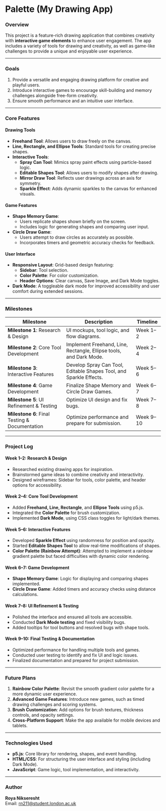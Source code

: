 # Palette (My Drawing App)


### **Overview**  
This project is a feature-rich drawing application that combines creativity with **interactive game elements** to enhance user engagement. The app includes a variety of tools for drawing and creativity, as well as game-like challenges to provide a unique and enjoyable user experience.

---

### **Goals**  
1. Provide a versatile and engaging drawing platform for creative and playful users.  
2. Introduce interactive games to encourage skill-building and memory challenges alongside free-form creativity.  
3. Ensure smooth performance and an intuitive user interface.

---

### **Core Features**  

#### **Drawing Tools**  
- **Freehand Tool**: Allows users to draw freely on the canvas.  
- **Line, Rectangle, and Ellipse Tools**: Standard tools for creating precise shapes.  
- **Interactive Tools**:  
   - **Spray Can Tool**: Mimics spray paint effects using particle-based logic.  
   - **Editable Shapes Tool**: Allows users to modify shapes after drawing.  
   - **Mirror Draw Tool**: Reflects user drawings across an axis for symmetry.  
   - **Sparkle Effect**: Adds dynamic sparkles to the canvas for enhanced visuals.  

#### **Game Features**  
- **Shape Memory Game**:  
   - Users replicate shapes shown briefly on the screen.  
   - Includes logic for generating shapes and comparing user input.  
- **Circle Draw Game**:  
   - Users attempt to draw circles as accurately as possible.  
   - Incorporates timers and geometric accuracy checks for feedback.  

#### **User Interface**  
- **Responsive Layout**: Grid-based design featuring:  
   - **Sidebar**: Tool selection.  
   - **Color Palette**: For color customization.  
   - **Header Options**: Clear canvas, Save Image, and Dark Mode toggles.  
- **Dark Mode**: A toggleable dark mode for improved accessibility and user comfort during extended sessions.

---

### **Milestones**  

| **Milestone**                        | **Description**                                      | **Timeline**   |  
|-------------------------------------|-----------------------------------------------------|----------------|  
| **Milestone 1**: Research & Design  | UI mockups, tool logic, and flow diagrams.          | Week 1–2       |  
| **Milestone 2**: Core Tool Development | Implement Freehand, Line, Rectangle, Ellipse tools, and Dark Mode. | Week 2–4       |  
| **Milestone 3**: Interactive Features | Develop Spray Can Tool, Editable Shapes Tool, and Sparkle Effects. | Week 5–6       |  
| **Milestone 4**: Game Development   | Finalize Shape Memory and Circle Draw Games.        | Week 6–7       |  
| **Milestone 5**: UI Refinement & Testing | Optimize UI design and fix bugs.                   | Week 7–8       |  
| **Milestone 6**: Final Testing & Documentation | Optimize performance and prepare for submission.   | Week 9–10      |  

---

### **Project Log**  

#### **Week 1–2: Research & Design**  
- Researched existing drawing apps for inspiration.  
- Brainstormed game ideas to combine creativity and interactivity.  
- Designed wireframes: Sidebar for tools, color palette, and header options for accessibility.  

#### **Week 2–4: Core Tool Development**  
- Added **Freehand, Line, Rectangle**, and **Ellipse Tools** using p5.js.  
- Integrated the **Color Palette** for brush customization.  
- Implemented **Dark Mode**, using CSS class toggles for light/dark themes.

#### **Week 5–6: Interactive Features**  
- Developed **Sparkle Effect** using randomness for position and opacity.  
- Started **Editable Shapes Tool** to allow real-time modifications of shapes.  
- **Color Palette (Rainbow Attempt)**: Attempted to implement a rainbow gradient palette but faced difficulties with dynamic color rendering.  

#### **Week 6–7: Game Development**  
- **Shape Memory Game**: Logic for displaying and comparing shapes implemented.  
- **Circle Draw Game**: Added timers and accuracy checks using distance calculations.  

#### **Week 7–8: UI Refinement & Testing**  
- Polished the interface and ensured all tools are accessible.  
- Conducted **Dark Mode testing** and fixed visibility bugs.  
- Added tooltips for tool buttons and resolved bugs with shape tools.

#### **Week 9–10: Final Testing & Documentation**  
- Optimized performance for handling multiple tools and games.  
- Conducted user testing to identify and fix UI and logic issues.  
- Finalized documentation and prepared for project submission.  

---

### **Future Plans**  
1. **Rainbow Color Palette**: Revisit the smooth gradient color palette for a more dynamic user experience.  
2. **Advanced Game Features**: Introduce new games, such as timed drawing challenges and scoring systems.  
3. **Brush Customization**: Add options for brush textures, thickness controls, and opacity settings.  
4. **Cross-Platform Support**: Make the app available for mobile devices and tablets.  

---

### **Technologies Used**  
- **p5.js**: Core library for rendering, shapes, and event handling.  
- **HTML/CSS**: For structuring the user interface and styling (including Dark Mode).  
- **JavaScript**: Game logic, tool implementation, and interactivity.  

---

### **Author**  
**Roya Nikseresht**  
Email: [rn211@student.london.ac.uk](mailto:rn211@student.london.ac.uk)  
